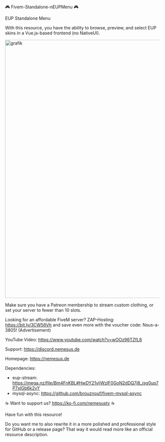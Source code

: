 🎮 Fivem-Standalone-nEUPMenu 🎮

EUP Standalone Menu

With this resource, you have the ability to browse, preview, and select EUP skins in a Vue.js-based frontend (no NativeUI).

<img width="1357" height="841" alt="grafik" src="https://github.com/user-attachments/assets/70d942e2-d2dd-4e9c-896f-1f49b80754ea" />

Make sure you have a Patreon membership to stream custom clothing, or set your server to fewer than 10 slots.

Looking for an affordable FiveM server? ZAP-Hosting: https://bit.ly/3CW56Vh and save even more with the voucher code: Nsus-a-3805! (Advertisement)

YouTube Video: https://www.youtube.com/watch?v=wOOz96TZfL8

Support: https://discord.nemesus.de

Homepage: https://nemesus.de

Dependencies: 
- eup-stream: https://mega.nz/file/Bm4FnKBL#HwDY21vljWzlF0GoN2dDQ7j8_isg0up7P7xIGb6k2vY
- mysql-async: https://github.com/brouznouf/fivem-mysql-async

☕ Want to support us? https://ko-fi.com/nemesustv ☕

Have fun with this resource!

Do you want me to also rewrite it in a more polished and professional style for GitHub or a release page? That way it would read more like an official resource description.
